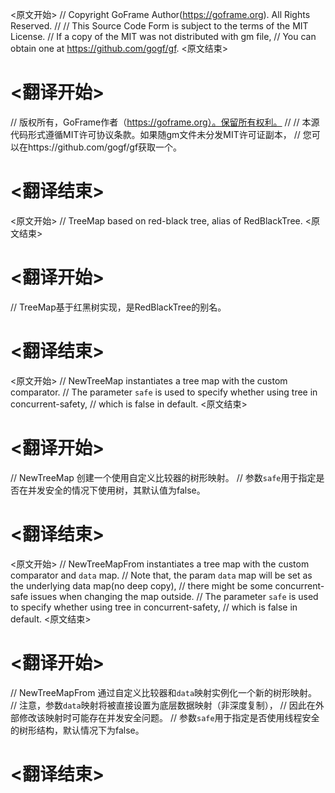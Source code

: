 
<原文开始>
// Copyright GoFrame Author(https://goframe.org). All Rights Reserved.
//
// This Source Code Form is subject to the terms of the MIT License.
// If a copy of the MIT was not distributed with gm file,
// You can obtain one at https://github.com/gogf/gf.
<原文结束>

# <翻译开始>
// 版权所有，GoFrame作者（https://goframe.org）。保留所有权利。
//
// 本源代码形式遵循MIT许可协议条款。如果随gm文件未分发MIT许可证副本，
// 您可以在https://github.com/gogf/gf获取一个。
# <翻译结束>


<原文开始>
// TreeMap based on red-black tree, alias of RedBlackTree.
<原文结束>

# <翻译开始>
// TreeMap基于红黑树实现，是RedBlackTree的别名。
# <翻译结束>


<原文开始>
// NewTreeMap instantiates a tree map with the custom comparator.
// The parameter `safe` is used to specify whether using tree in concurrent-safety,
// which is false in default.
<原文结束>

# <翻译开始>
// NewTreeMap 创建一个使用自定义比较器的树形映射。
// 参数`safe`用于指定是否在并发安全的情况下使用树，其默认值为false。
# <翻译结束>


<原文开始>
// NewTreeMapFrom instantiates a tree map with the custom comparator and `data` map.
// Note that, the param `data` map will be set as the underlying data map(no deep copy),
// there might be some concurrent-safe issues when changing the map outside.
// The parameter `safe` is used to specify whether using tree in concurrent-safety,
// which is false in default.
<原文结束>

# <翻译开始>
// NewTreeMapFrom 通过自定义比较器和`data`映射实例化一个新的树形映射。
// 注意，参数`data`映射将被直接设置为底层数据映射（非深度复制），
// 因此在外部修改该映射时可能存在并发安全问题。
// 参数`safe`用于指定是否使用线程安全的树形结构，默认情况下为false。
# <翻译结束>

